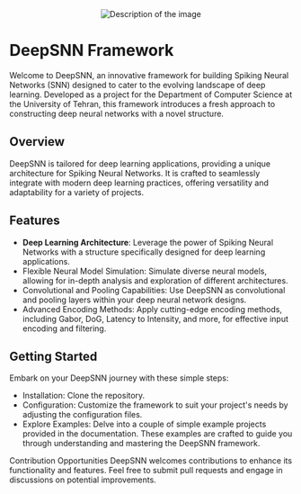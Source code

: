 <div align="center">
  <img src="https://github.com/NimaVahdat/SNN-Framework-/blob/main/logo.png" alt="Description of the image">
</div>

# DeepSNN Framework
Welcome to DeepSNN, an innovative framework for building Spiking Neural Networks (SNN) designed to cater to the evolving landscape of deep learning. Developed as a project for the Department of Computer Science at the University of Tehran, this framework introduces a fresh approach to constructing deep neural networks with a novel structure.

## Overview
DeepSNN is tailored for deep learning applications, providing a unique architecture for Spiking Neural Networks. It is crafted to seamlessly integrate with modern deep learning practices, offering versatility and adaptability for a variety of projects.

## Features
* **Deep Learning Architecture**: Leverage the power of Spiking Neural Networks with a structure specifically designed for deep learning applications.
* Flexible Neural Model Simulation: Simulate diverse neural models, allowing for in-depth analysis and exploration of different architectures.
* Convolutional and Pooling Capabilities: Use DeepSNN as convolutional and pooling layers within your deep neural network designs.
* Advanced Encoding Methods: Apply cutting-edge encoding methods, including Gabor, DoG, Latency to Intensity, and more, for effective input encoding and filtering.

## Getting Started
Embark on your DeepSNN journey with these simple steps:

* Installation: Clone the repository.
* Configuration: Customize the framework to suit your project's needs by adjusting the configuration files.
* Explore Examples: Delve into a couple of simple example projects provided in the documentation. These examples are crafted to guide you through understanding and mastering the DeepSNN framework.

Contribution Opportunities
DeepSNN welcomes contributions to enhance its functionality and features. Feel free to submit pull requests and engage in discussions on potential improvements.

